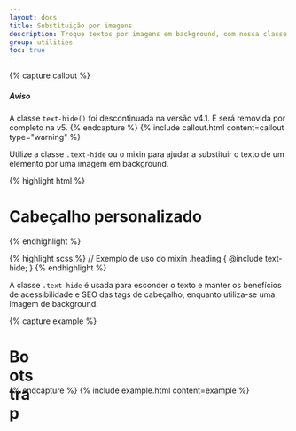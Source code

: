 ```yaml
---
layout: docs
title: Substituição por imagens
description: Troque textos por imagens em background, com nossa classe para esconder textos.
group: utilities
toc: true
---
```


{% capture callout %}
##### Aviso
A classe `text-hide()` foi descontinuada na versão v4.1. E será removida por completo na v5.
{% endcapture %}
{% include callout.html content=callout type="warning" %}

Utilize a classe `.text-hide` ou o mixin para ajudar a substituir o texto de um elemento por uma imagem em background.

{% highlight html %}
<h1 class="text-hide">Cabeçalho personalizado</h1>
{% endhighlight %}

{% highlight scss %}
// Exemplo de uso do mixin
.heading {
  @include text-hide;
}
{% endhighlight %}

A classe `.text-hide` é usada para esconder o texto e manter os benefícios de acessibilidade e SEO das tags de cabeçalho, enquanto utiliza-se uma imagem de background.

{% capture example %}
<h1 class="text-hide" style="background-image: url('/docs/{{ site.docs_version }}/assets/brand/bootstrap-solid.svg'); width: 50px; height: 50px;">Bootstrap</h1>
{% endcapture %}
{% include example.html content=example %}
